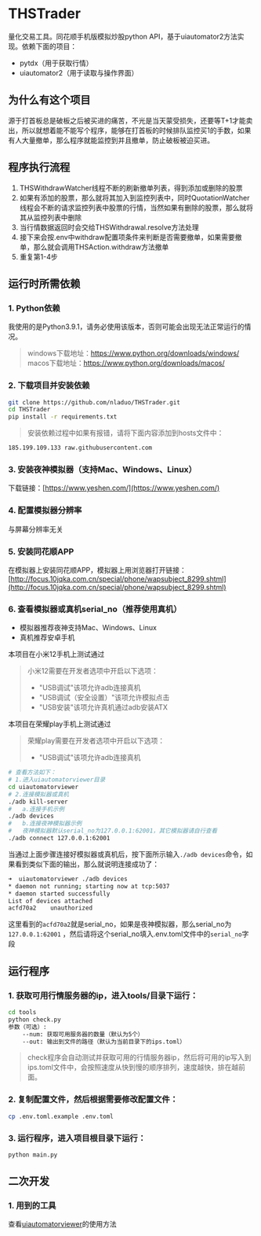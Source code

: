 # THSTrader
量化交易工具。同花顺手机版模拟炒股python API，基于uiautomator2方法实现。依赖下面的项目：
* pytdx（用于获取行情）
* uiautomator2（用于读取与操作界面）

## 为什么有这个项目
源于打首板总是破板之后被买进的痛苦，不光是当天蒙受损失，还要等T+1才能卖出，所以就想着能不能写个程序，能够在打首板的时候排队监控买1的手数，如果有人大量撤单，那么程序就能监控到并且撤单，防止破板被迫买进。

## 程序执行流程
1. THSWithdrawWatcher线程不断的刷新撤单列表，得到添加或删除的股票
2. 如果有添加的股票，那么就将其加入到监控列表中，同时QuotationWatcher线程会不断的请求监控列表中股票的行情，当然如果有删除的股票，那么就将其从监控列表中删除
3. 当行情数据返回时会交给THSWithdrawal.resolve方法处理
4. 接下来会按.env中withdraw配置项条件来判断是否需要撤单，如果需要撤单，那么就会调用THSAction.withdraw方法撤单
5. 重复第1-4步

## 运行时所需依赖
### 1. Python依赖
我使用的是Python3.9.1，请务必使用该版本，否则可能会出现无法正常运行的情况。
> windows下载地址：https://www.python.org/downloads/windows/
> macos下载地址：https://www.python.org/downloads/macos/

### 2. 下载项目并安装依赖
``` bash
git clone https://github.com/nladuo/THSTrader.git
cd THSTrader
pip install -r requirements.txt
```
> 安装依赖过程中如果有报错，请将下面内容添加到hosts文件中：
```bash
185.199.109.133 raw.githubusercontent.com
```

### 3. 安装夜神模拟器（支持Mac、Windows、Linux）
下载链接：[https://www.yeshen.com/](https://www.yeshen.com/)

### 4. 配置模拟器分辨率
与屏幕分辨率无关

### 5. 安装同花顺APP
在模拟器上安装同花顺APP，模拟器上用浏览器打开链接：[http://focus.10jqka.com.cn/special/phone/wapsubject_8299.shtml](http://focus.10jqka.com.cn/special/phone/wapsubject_8299.shtml) 

### 6. 查看模拟器或真机serial_no（推荐使用真机）
* 模拟器推荐夜神支持Mac、Windows、Linux 
* 真机推荐安卓手机

本项目在小米12手机上测试通过
> 小米12需要在开发者选项中开启以下选项：
> * "USB调试"该项允许adb连接真机
> * "USB调试（安全设置）"该项允许模拟点击
> * "USB安装"该项允许真机通过adb安装ATX

本项目在荣耀play手机上测试通过
> 荣耀play需要在开发者选项中开启以下选项：
> * "USB调试"该项允许adb连接真机

```bash
# 查看方法如下：
# 1.进入uiautomatorviewer目录
cd uiautomatorviewer
# 2.连接模拟器或真机
./adb kill-server
#   a.连接手机示例
./adb devices
#   b.连接夜神模拟器示例
#   夜神模拟器默认serial_no为127.0.0.1:62001，其它模拟器请自行查看
./adb connect 127.0.0.1:62001
```
当通过上面步骤连接好模拟器或真机后，按下面所示输入`./adb devices`命令，如果看到类似下面的输出，那么就说明连接成功了：
```bash
➜  uiautomatorviewer ./adb devices
* daemon not running; starting now at tcp:5037
* daemon started successfully
List of devices attached
acfd70a2	unauthorized
```
这里看到的`acfd70a2`就是serial_no，如果是夜神模拟器，那么serial_no为`127.0.0.1:62001`
，然后请将这个serial_no填入.env.toml文件中的`serial_no`字段

## 运行程序
### 1. 获取可用行情服务器的ip，进入tools/目录下运行：
``` bash
cd tools
python check.py
参数（可选）:
    --num: 获取可用服务器的数量（默认为5个）
    --out: 输出到文件的路径（默认为当前目录下的ips.toml）
```
> check程序会自动测试并获取可用的行情服务器ip，然后将可用的ip写入到ips.toml文件中，会按照速度从快到慢的顺序排列，速度越快，排在越前面。

### 2. 复制配置文件，然后根据需要修改配置文件：
``` bash
cp .env.toml.example .env.toml
```

### 3. 运行程序，进入项目根目录下运行：
``` bash
python main.py
```

## 二次开发
### 1. 用到的工具
查看[uiautomatorviewer](uiautomatorviewer/README.md)的使用方法
